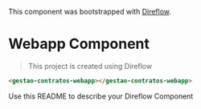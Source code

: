 This component was bootstrapped with [Direflow](https://direflow.io).

# Webapp Component
> This project is created using Direflow

```html
<gestao-contratos-webapp></gestao-contratos-webapp>
```

Use this README to describe your Direflow Component